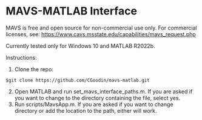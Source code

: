 # MAVS-MATLAB Interface

MAVS is free and open source for non-commercial use only. For commercial licenses, see:
 https://www.cavs.msstate.edu/capabilities/mavs_request.php

Currently tested only for Windows 10 and MATLAB R2022b.

Instructions:

1. Clone the repo: 
```
$git clone https://github.com/CGoodin/mavs-matlab.git
```

2. Open MATLAB and run set_mavs_interface_paths.m. If you are asked if you want to change to the directory containing the file, select yes. 
3. Run scripts/MavsApp.m. If you are asked if you want to change directory or add the location to the path, either will work. 